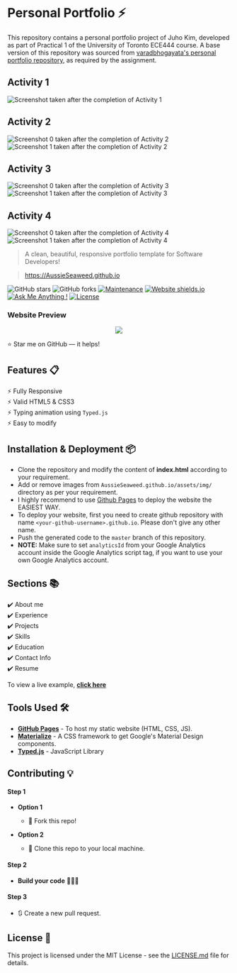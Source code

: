 # Personal Portfolio ⚡️ 

This repository contains a personal portfolio project of Juho Kim, developed as part of Practical 1 of the University of Toronto ECE444 course. A base version of this repository was sourced from [varadbhogayata's personal portfolio repository](https://github.com/varadbhogayata/varadbhogayata.github.io), as required by the assignment.

## Activity 1

![Screenshot taken after the completion of Activity 1](activities/screenshot-1.png)

## Activity 2

![Screenshot 0 taken after the completion of Activity 2](activities/screenshot-2-0.png)
![Screenshot 1 taken after the completion of Activity 2](activities/screenshot-2-1.png)

## Activity 3

![Screenshot 0 taken after the completion of Activity 3](activities/screenshot-3-0.png)
![Screenshot 1 taken after the completion of Activity 3](activities/screenshot-3-1.png)

## Activity 4

![Screenshot 0 taken after the completion of Activity 4](activities/screenshot-4-0.png)
![Screenshot 1 taken after the completion of Activity 4](activities/screenshot-4-1.png)

> A clean, beautiful, responsive portfolio template for Software Developers!

> https://AussieSeaweed.github.io

![GitHub stars](https://img.shields.io/github/stars/AussieSeaweed/AussieSeaweed.github.io) 
![GitHub forks](https://img.shields.io/github/forks/AussieSeaweed/AussieSeaweed.github.io)
[![Maintenance](https://img.shields.io/badge/maintained-yes-green.svg)](https://github.com/AussieSeaweed/AussieSeaweed.github.io/commits/master)
[![Website shields.io](https://img.shields.io/badge/website-up-yellow)](http://AussieSeaweed.github.io/)
[![Ask Me Anything !](https://img.shields.io/badge/ask%20me-linkedin-1abc9c.svg)](https://www.linkedin.com/in/AussieSeaweed/)
[![License](http://img.shields.io/:license-mit-blue.svg?style=flat-square)](http://badges.mit-license.org)

### Website Preview
<p align="center"> 
  <kbd>
    <a href="https://AussieSeaweed.github.io" target="_blank"><img src="examples/preview.gif">
  </a>
  </kbd>
</p>

:star: Star me on GitHub — it helps!

## Features 📋
⚡️ Fully Responsive\
⚡️ Valid HTML5 & CSS3\
⚡️ Typing animation using `Typed.js`\
⚡️ Easy to modify

## Installation & Deployment 📦
- Clone the repository and modify the content of <b>index.html</b> according to your requirement.
- Add or remove images from `AussieSeaweed.github.io/assets/img/` directory as per your requirement.
- I highly recommend to use [Github Pages](https://create-react-app.dev/docs/deployment/#github-pages) to deploy the website the EASIEST WAY.
- To deploy your website, first you need to create github repository with name `<your-github-username>.github.io`. Please don't give any other name.
- Push the generated code to the `master` branch of this repository.
- <b>NOTE:</b> Make sure to set `analyticsId` from your Google Analytics account inside the Google Analytics script tag, if you want to use your own Google Analytics account.

## Sections 📚
✔️ About me\
✔️ Experience\
✔️ Projects \
✔️ Skills \
✔️ Education\
✔️ Contact Info\
✔️ Resume

To view a live example, **[click here](https://AussieSeaweed.github.io/)**

## Tools Used 🛠️
* [<b>GitHub Pages</b>](https://create-react-app.dev/docs/deployment/#github-pages) - To host my static website (HTML, CSS, JS).
* [<b>Materialize</b>](https://materializecss.com/) - A CSS framework to get Google's Material Design components.
* [<b>Typed.js</b>](https://mattboldt.com/demos/typed-js/) - JavaScript Library

## Contributing 💡
#### Step 1

- **Option 1**
    - 🍴 Fork this repo!

- **Option 2**
    - 👯 Clone this repo to your local machine.


#### Step 2

- **Build your code** 🔨🔨🔨

#### Step 3

- 🔃 Create a new pull request.

## License 📄
This project is licensed under the MIT License - see the [LICENSE.md](./LICENSE) file for details.
